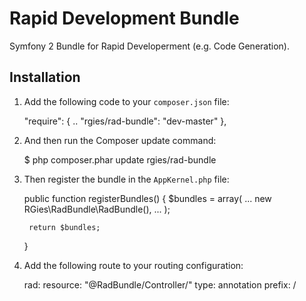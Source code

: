 Rapid Development Bundle
==============================

Symfony 2 Bundle for Rapid Developerment (e.g. Code Generation).

## Installation ##

1. Add the following code to your ```composer.json``` file:

    "require": {
        ..
        "rgies/rad-bundle": "dev-master"
    },

2. And then run the Composer update command:

    $ php composer.phar update rgies/rad-bundle

3. Then register the bundle in the `AppKernel.php` file:

    public function registerBundles()
    {
        $bundles = array(
            ...
            new RGies\RadBundle\RadBundle(),
            ...
        );

        return $bundles;
    }

4. Add the following route to your routing configuration:

    rad:
        resource: "@RadBundle/Controller/"
        type:     annotation
        prefix:   /
